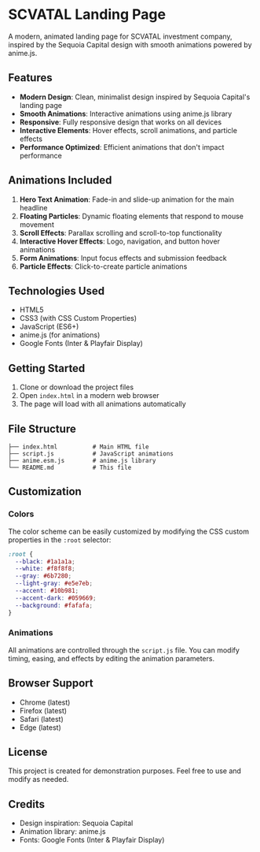 # SCVATAL Landing Page

A modern, animated landing page for SCVATAL investment company, inspired by the Sequoia Capital design with smooth animations powered by anime.js.

## Features

- **Modern Design**: Clean, minimalist design inspired by Sequoia Capital's landing page
- **Smooth Animations**: Interactive animations using anime.js library
- **Responsive**: Fully responsive design that works on all devices
- **Interactive Elements**: Hover effects, scroll animations, and particle effects
- **Performance Optimized**: Efficient animations that don't impact performance

## Animations Included

1. **Hero Text Animation**: Fade-in and slide-up animation for the main headline
2. **Floating Particles**: Dynamic floating elements that respond to mouse movement
3. **Scroll Effects**: Parallax scrolling and scroll-to-top functionality
4. **Interactive Hover Effects**: Logo, navigation, and button hover animations
5. **Form Animations**: Input focus effects and submission feedback
6. **Particle Effects**: Click-to-create particle animations

## Technologies Used

- HTML5
- CSS3 (with CSS Custom Properties)
- JavaScript (ES6+)
- anime.js (for animations)
- Google Fonts (Inter & Playfair Display)

## Getting Started

1. Clone or download the project files
2. Open `index.html` in a modern web browser
3. The page will load with all animations automatically

## File Structure

```
├── index.html          # Main HTML file
├── script.js           # JavaScript animations
├── anime.esm.js        # anime.js library
└── README.md           # This file
```

## Customization

### Colors
The color scheme can be easily customized by modifying the CSS custom properties in the `:root` selector:

```css
:root {
  --black: #1a1a1a;
  --white: #f8f8f8;
  --gray: #6b7280;
  --light-gray: #e5e7eb;
  --accent: #10b981;
  --accent-dark: #059669;
  --background: #fafafa;
}
```

### Animations
All animations are controlled through the `script.js` file. You can modify timing, easing, and effects by editing the animation parameters.

## Browser Support

- Chrome (latest)
- Firefox (latest)
- Safari (latest)
- Edge (latest)

## License

This project is created for demonstration purposes. Feel free to use and modify as needed.

## Credits

- Design inspiration: Sequoia Capital
- Animation library: anime.js
- Fonts: Google Fonts (Inter & Playfair Display)